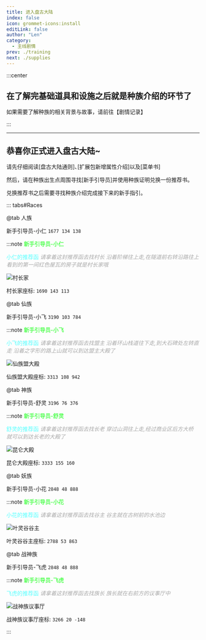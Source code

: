 ```yaml
---
title: 进入盘古大陆
index: false
icon: grommet-icons:install
editLink: false
author: "Len"
category:
  - 主线剧情
prev: ./training
next: ./supplies
---
```


:::center

## 在了解完基础道具和设施之后就是种族介绍的环节了

如果需要了解种族的相关背景与故事，请前往【剧情记录】

:::

------

## 恭喜你正式进入盘古大陆~

请先仔细阅读[盘古大陆通则]､[扩展包新增属性介绍]以及[菜单书]

然后，请在种族出生点周围寻找[新手引导员]并使用种族证明兑换一份推荐书。

兑换推荐书之后需要寻找种族介绍完成接下来的新手指引。



::: tabs#Races

@tab 人族

新手引导员-小仁 `1677 134 138`



:::note  <span style="color: #55FF55;"><span style="font-weight: bold;">新手引导员-小仁</span></span>

<span style="color: #55FFFF;">小仁的推荐函
</span><span style="color: #AAAAAA;"><span style="font-style: italic;">请拿着这封推荐函去找村长
</span></span><span style="color: #AAAAAA;"><span style="font-style: italic;">沿着阶梯往上走,在隧道前右转沿路往上
</span></span><span style="color: #AAAAAA;"><span style="font-style: italic;">看到的第一间红色屋瓦的房子就是村长家哦</span></span>



![村长家](https://s21.ax1x.com/2024/12/17/pALi3nI.png)

村长家座标: `1690 143 113`

@tab 仙族

新手引导员-小飞 `3190 103 784`



:::note <span style="color: #55FF55;"><span style="font-weight: bold;">新手引导员-小飞</span></span>

<span style="color: #55FFFF;">小飞的推荐函
</span><span style="color: #AAAAAA;"><span style="font-style: italic;">请拿着这封推荐函去找盟主
</span></span><span style="color: #AAAAAA;"><span style="font-style: italic;">沿着环山栈道往下走,到大石碑处左转直走
</span></span><span style="color: #AAAAAA;"><span style="font-style: italic;">沿着之字形的路上山就可以到达盟主大殿了</span></span>



![仙族盟大殿](https://s21.ax1x.com/2024/12/17/pALimtO.png)

仙族盟大殿座标: `3313 108 942`

@tab 神族

新手引导员-舒灵 `3196 76 376`



:::note <span style="color: #55FF55;"><span style="font-weight: bold;">新手引导员-舒灵</span></span>

<span style="color: #55FFFF;">舒灵的推荐函
</span><span style="color: #AAAAAA;"><span style="font-style: italic;">请拿着这封推荐函去找长老
</span></span><span style="color: #AAAAAA;"><span style="font-style: italic;">穿过山洞往上走,经过商业区后方大桥
</span></span><span style="color: #AAAAAA;"><span style="font-style: italic;">就可以到达长老的大殿了</span></span>



![昆仑大殿](https://s21.ax1x.com/2024/12/17/pALkh01.png)

昆仑大殿座标: `3333 155 160`

@tab 妖族

新手引导员-小花 `2848 48 888`



:::note <span style="color: #55FF55;"><span style="font-weight: bold;">新手引导员-小花</span></span>

<span style="color: #55FFFF;">小花的推荐函
</span><span style="color: #AAAAAA;"><span style="font-style: italic;">请拿着这封推荐函去找谷主
</span></span><span style="color: #AAAAAA;"><span style="font-style: italic;">谷主就在古树前的水池边</span></span>

![叶灵谷谷主](https://s21.ax1x.com/2024/12/17/pALEjFP.png)

叶灵谷谷主座标: `2788 53 863`



@tab 战神族

新手引导员-飞虎 `2848 48 888`



:::note <span style="color: #55FF55;"><span style="font-weight: bold;">新手引导员-飞虎</span></span>

<span style="color: #55FFFF;">飞虎的推荐函
</span><span style="color: #AAAAAA;"><span style="font-style: italic;">请拿着这封推荐函去找族长
</span></span><span style="color: #AAAAAA;"><span style="font-style: italic;">族长就在右前方的议事厅中</span></span>

![战神族议事厅](https://s21.ax1x.com/2024/12/17/pALVCLj.png)

战神族议事厅座标: `3266 20 -148`

:::

